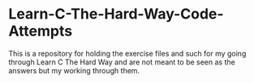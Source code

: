 # Learn-C-The-Hard-Way-Code-Attempts
This is a repository for holding the exercise files and such for my going through Learn C The Hard Way and are not meant to be seen as the answers but my working through them.
